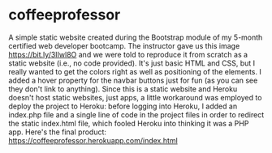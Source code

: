 # coffeeprofessor
A simple static website created during the Bootstrap module of my 5-month certified web developer bootcamp. 
The instructor gave us this image https://bit.ly/3IIwl8O and we were told to reproduce it from scratch as a static website (i.e., no code provided). 
It's just basic HTML and CSS, but I really wanted to get the colors right as well as positioning of the elements. 
I added a hover property for the navbar buttons just for fun (as you can see they don't link to anything).
Since this is a static website and Heroku doesn't host static websites, just apps, a little workaround was employed to deploy the project to Heroku: before logging into Heroku,
I added an index.php file and a single line of code in the project files in order to redirect the static index.html file, which fooled Heroku into thinking it was a PHP app. 
Here's the final product: https://coffeeprofessor.herokuapp.com/index.html
